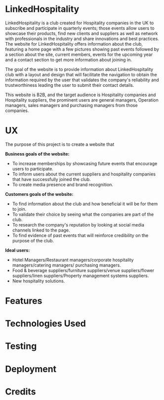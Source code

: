 # LinkedHospitality

LinkedHospitality is a club created for Hospitality companies in the UK to subscribe and participate in quarterly events; those events allow users to showcase their products, find new clients and suppliers as well as network with professionals in the industry and share innovations and best practices. 
The website for LinkedHospitality offers information about the club, featuring a home page with a few pictures showing past events followed by a section about the site, current members, events for the upcoming year and a contact section to get more information about joining in.

The goal of the website is to provide information about LinkedHospitality club with a layout and design that will facilitate the navigation to obtain the information required by the user that validates the company's reliability and trustworthiness leading the user to submit their contact details. 

This website is B2B, and the target audience is Hospitality companies and Hospitality suppliers, the prominent users are general managers, Operation managers, sales managers and purchasing managers from those companies.

# UX

The purpose of this project is to create a website that 

**Business goals of the website:**

* To increase memberships by showcasing future events that encourage users to participate.
* To inform users about the current suppliers and hospitality companies that have successfully joined the club. 
* To create media presence and brand recognition.  

**Customers goals of the website:**

* To find information about the club and how beneficial it will be for them to join.
* To validate their choice by seeing what the companies are part of the club.
* To research the company's reputation by looking at social media channels linked to the page.
* To find evidence of past events that will reinforce credibility on the purpose of the club. 


**Ideal users:**

* Hotel Managers/Restaurant managers/corporate hospitality managers/catering managers/ purchasing managers.
* Food & beverage suppliers/furniture suppliers/venue suppliers/flower suppliers/linen suppliers/Property management systems suppliers. 
* New hospitality solutions.  

 


# Features


# Technologies Used

# Testing

# Deployment 

# Credits 

